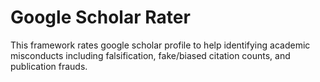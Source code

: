 # Google Scholar Rater
This framework rates google scholar profile to help identifying academic misconducts including falsification, fake/biased citation counts, and publication frauds. 
